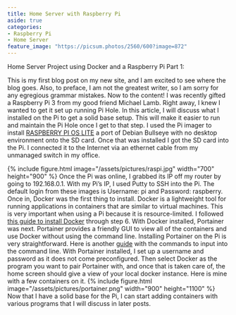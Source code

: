 ```yaml
---
title: Home Server with Raspberry Pi
aside: true
categories:
- Raspberry Pi
- Home Server
feature_image: "https://picsum.photos/2560/600?image=872"
---
```


Home Server Project using Docker and a Raspberry Pi Part 1:
<!-- this part ^^ is how much shows in the description of the post by using a parachgraph format it autmoatically pics how much to show -->
<!-- more -->

This is my first blog post on my new site, and I am excited to see where the blog goes. Also, to preface, I am not the greatest writer, so I am sorry for any egregious grammar mistakes. Now to the content! I was recently gifted a Raspberry Pi 3 from my good friend Michael Lamb. Right away, I knew I wanted to get it set up running Pi Hole. In this article, I will discuss what I installed on the Pi to get a solid base setup. This will make it easier to run and maintain the Pi Hole once I get to that step. I used the Pi imager to install [RASPBERRY PI OS LITE](https://www.raspberrypi.com/software/) a port of Debian Bullseye with no desktop environment onto the SD card. Once that was installed I got the SD card into the Pi. I connected it to the Internet via an ethernet cable from my unmanaged switch in my office.

{% include figure.html image="/assets/pictures/raspi.jpg" width="700" height="900" %} Once the Pi was online, I grabbed its IP off my router by going to 192.168.0.1. With my Pi’s IP, I used Putty to SSH into the Pi. The default login from these images is Username: pi and Password: raspberry. Once in, Docker was the first thing to install. Docker is a lightweight tool for running applications in containers that are similar to virtual machines. This is very important when using a Pi because it is resource-limited. I followed [this guide to install Docker](https://dev.to/elalemanyo/how-to-install-docker-and-docker-compose-on-raspberry-pi-1mo) through step 6. With Docker installed, Portainer was next. Portainer provides a friendly GUI to view all of the containers and use Docker without using the command line. Installing Portainer on the Pi is very straightforward. Here is another [guide](https://pimylifeup.com/raspberry-pi-portainer/) with the commands to input into the command line. With Portainer installed, I set up a username and password as it does not come preconfigured. Then select Docker as the program you want to pair Portainer with, and once that is taken care of, the home screen should give a view of your local docker instance. Here is mine with a few containers on it.
{% include figure.html image="/assets/pictures/portainer.png" width="900" height="1100" %} Now that I have a solid base for the Pi, I can start adding containers with various programs that I will discuss in later posts.